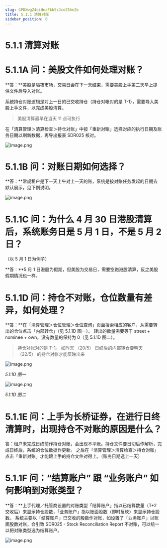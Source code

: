 ```yaml
---
slug: GPDXwgZ4oiHnaFkbSsJceZ5hnZe
title: 5.1.1 清算对账
sidebar_position: 0
---
```



# 5.1.1 清算对账


# 5.1.1A 问：美股文件如何处理对账？ 


**答：**美股是隔夜市场，交易日会在下一天结束，需要美股上手第二天早上提供文件后导入对账。


系统持仓对账逻辑是对上一日的已交收持仓（持仓对帐对的是 T-1），需要导入美股上手文件，以完成美股清算。

> 美股清算最早在当天 11 点可执行

在「清算管理＞清算检查＞持仓对账」中按「重新对账」选择对应的执行日期及账务日期以刷新数据，再导出报表 SDR025 核对。


![image.png](/assets/bba1bd36f79979e20df0002d2ad67801.png)


# 5.1.1B 问：对账日期如何选择？


**答：**常规租户是下一天上午对上一天的账，系统是按对账任务发起的日期去默认展示，见下例说明。


![image.png](/assets/e25dfc7e8cf58717412ca4240c3a244b.png)


# 5.1.1C 问：为什么 4 月 30 日港股清算后，系统账务日是 5 月 1 日，不是 5 月 2 日？
（以 5 月 1 日为例子）


**答：**5 月 1 日港股为假期，但美股为交易日，需要空跑港股清算，反之美股假期情况也一样。


# 5.1.1D 问：持仓不对账，仓位数量有差异，如何处理？


**答：**在「清算管理＞仓位管理＞仓位查询」页面搜索相应的客户，从需要转出的仓位点击「内部转仓」（见 5.1.1D 图一）。
转出的数量需要等于 street + nominee + own，没有数量的保持为 0（见 5.1.1D 图二）。

> 持仓对帐对的是 T-1。 如昨天 （20/5） 日终后的内部转仓要明天 （22/5） 的持仓对帐才能反映出来

![image.png](/assets/fc40c55649e79bd23e6917366ffd5054.png)


_5.1.1D 图一_


![image.png](/assets/ff3a9fd00ac87fd5c9d00efde8ebf344.png)


_5.1.1D 图二_


# 5.1.1E 问：上手为长桥证券，在进行日终清算时，出现持仓不对账的原因是什么？


答：租户未完成日终前作持仓对账，会出现不平账。持仓文件要日切后作解析，完成日终后，系统的仓位数据作更新。
之后在「清算管理＞清算检查＞持仓对账」点击「重新对账」才能跟上手的持仓文件对得上。（账务日期选上一天）



# 5.1.1F 问：“结算账户” 跟 “业务账户” 如何影响到对账类型？


**答：**上手代理／托管商设置的对账类型「结算账户」指以已结算数量（T+2 交收后）来显示持仓股数，「业务账户」指以账面股数（即时反映）来显示持仓股数。
系统主要以「结算账户」已交收的股数作对账，如设置了「业务账户」以账面股数对账，会引致 SDR025 - Stock Reconciliation Report 不对账，可以统一以把对账类型选为结算账户。


![image.png](/assets/72f341b51f6e244e591a3d08ee5eff9c.png)

